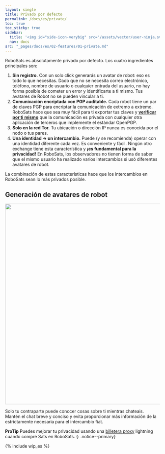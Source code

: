 ```yaml
---
layout: single
title: Privado por defecto
permalink: /docs/es/private/
toc: true
toc_sticky: true
sidebar:
  title: '<img id="side-icon-verybig" src="/assets/vector/user-ninja.svg"/>Privado'
  nav: docs
src: "_pages/docs/es/02-features/01-private.md"
---
```


<!-- TODO: explain TOR, high entropy avatar, no registration, no identity reuse, lightning onion routing, no logs policy, etc. -->
RoboSats es absolutamente privado por defecto. Los cuatro ingredientes principales son:

1. **Sin registro.** Con un solo click generarás un avatar de robot: eso es todo lo que necesitas. Dado que no se necesita correo electrónico, teléfono, nombre de usuario o cualquier entrada del usuario, no hay forma posible de cometer un error y identificarte a ti mismo. Tus avatares de Robot no se pueden vincular a ti.
2. **Comunicación encriptada con PGP auditable.** Cada robot tiene un par de claves PGP para encriptar la comunicación de extremo a extremo. RoboSats hace que sea muy fácil para ti exportar tus claves y [<b>verificar por ti mismo</b>](/docs/es/pgp-encryption/) que la comunicación es privada con cualquier otra aplicación de terceros que implemente el estándar OpenPGP.
3. **Solo en la red Tor.** Tu ubicación o dirección IP nunca es conocida por el nodo o tus pares.
4. **Una identidad -> un intercambio.** Puede (y se recomienda) operar con una identidad diferente cada vez. Es conveniente y fácil. Ningún otro exchange tiene esta característica y **¡es fundamental para la privacidad!** En RoboSats, los observadores no tienen forma de saber que el mismo usuario ha realizado varios intercambios si usó diferentes avatares de robot.

La combinación de estas características hace que los intercambios en RoboSats sean lo más privados posible.

## Generación de avatares de robot
<div align="center">
    <img src="/assets/images/private/usergen-pipeline.png" width="650"/>
</div>

Solo tu contraparte puede conocer cosas sobre ti mientras chateais. Mantén el chat breve y conciso y evita proporcionar más información de la estrictamente necesaria para el intercambio fiat.

**ProTip** Puedes mejorar tu privacidad usando una [billetera proxy](/docs/es/proxy-wallets/) lightning cuando compre Sats en RoboSats.
{: .notice--primary}


{% include wip_es %}
